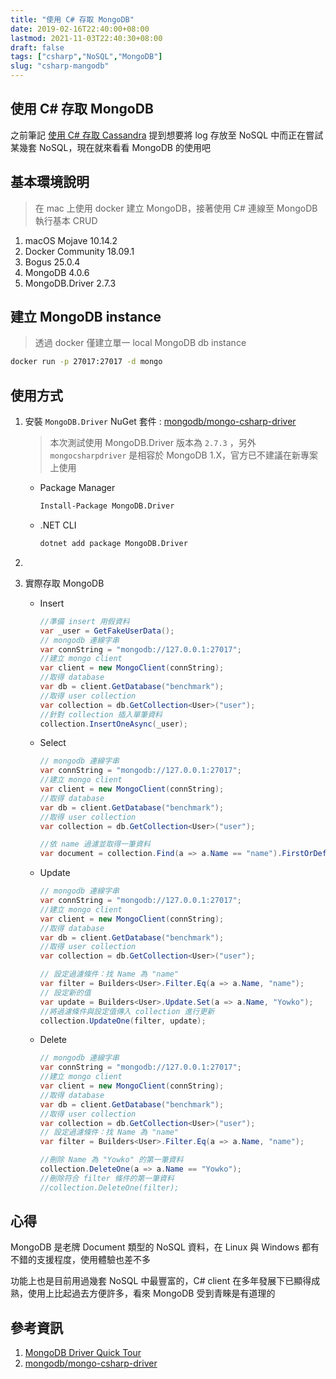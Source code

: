 ```yaml
---
title: "使用 C# 存取 MongoDB"
date: 2019-02-16T22:40:00+08:00
lastmod: 2021-11-03T22:40:30+08:00
draft: false
tags: ["csharp","NoSQL","MongoDB"]
slug: "csharp-mangodb"
---
```

## 使用 C# 存取 MongoDB

之前筆記 [使用 C# 存取 Cassandra](https://blog.yokwo.com/csharp-cassandra) 提到想要將 log 存放至 NoSQL 中而正在嘗試某幾套 NoSQL，現在就來看看 MongoDB 的使用吧

## 基本環境說明

> 在 mac 上使用 docker 建立 MongoDB，接著使用 C# 連線至 MongoDB 執行基本 CRUD

1. macOS Mojave 10.14.2
2. Docker Community 18.09.1
3. Bogus 25.0.4
4. MongoDB 4.0.6
5. MongoDB.Driver 2.7.3

## 建立 MongoDB instance

> 透過 docker 僅建立單一 local MongoDB db instance

```bash
docker run -p 27017:27017 -d mongo
```

## 使用方式

1. 安裝 `MongoDB.Driver` NuGet 套件 : [mongodb/mongo-csharp-driver](https://github.com/mongodb/mongo-csharp-driver)

    > 本次測試使用 MongoDB.Driver 版本為 `2.7.3` ，另外 `mongocsharpdriver` 是相容於 MongoDB 1.X，官方已不建議在新專案上使用

    - Package Manager

        ```cmd
        Install-Package MongoDB.Driver
        ```

    - .NET CLI

        ```cmd
        dotnet add package MongoDB.Driver 
        ```

2.
3. 實際存取 MongoDB

    - Insert

        ```cs
        //準備 insert 用假資料
        var _user = GetFakeUserData();
        // mongodb 連線字串
        var connString = "mongodb://127.0.0.1:27017";
        //建立 mongo client
        var client = new MongoClient(connString);
        //取得 database
        var db = client.GetDatabase("benchmark");
        //取得 user collection
        var collection = db.GetCollection<User>("user");
        //針對 collection 插入單筆資料
        collection.InsertOneAsync(_user);
        ```

    - Select

        ```cs
        // mongodb 連線字串
        var connString = "mongodb://127.0.0.1:27017";
        //建立 mongo client
        var client = new MongoClient(connString);
        //取得 database
        var db = client.GetDatabase("benchmark");
        //取得 user collection
        var collection = db.GetCollection<User>("user");
        
        //依 name 過濾並取得一筆資料
        var document = collection.Find(a => a.Name == "name").FirstOrDefault();
        ```

    - Update

        ```cs
        // mongodb 連線字串
        var connString = "mongodb://127.0.0.1:27017";
        //建立 mongo client
        var client = new MongoClient(connString);
        //取得 database
        var db = client.GetDatabase("benchmark");
        //取得 user collection
        var collection = db.GetCollection<User>("user");
        
        // 設定過濾條件：找 Name 為 "name"
        var filter = Builders<User>.Filter.Eq(a => a.Name, "name");
        // 設定新的值
        var update = Builders<User>.Update.Set(a => a.Name, "Yowko");
        //將過濾條件與設定值傳入 collection 進行更新
        collection.UpdateOne(filter, update);
        ```

    - Delete

        ```cs
        // mongodb 連線字串
        var connString = "mongodb://127.0.0.1:27017";
        //建立 mongo client
        var client = new MongoClient(connString);
        //取得 database
        var db = client.GetDatabase("benchmark");
        //取得 user collection
        var collection = db.GetCollection<User>("user");
        // 設定過濾條件：找 Name 為 "name"
        var filter = Builders<User>.Filter.Eq(a => a.Name, "name");
        
        //刪除 Name 為 "Yowko" 的第一筆資料
        collection.DeleteOne(a => a.Name == "Yowko");
        //刪除符合 filter 條件的第一筆資料
        //collection.DeleteOne(filter);
        ```

## 心得

MongoDB 是老牌 Document 類型的 NoSQL 資料，在 Linux 與 Windows 都有不錯的支援程度，使用體驗也差不多

功能上也是目前用過幾套 NoSQL 中最豐富的，C# client 在多年發展下已顯得成熟，使用上比起過去方便許多，看來 MongoDB 受到青睞是有道理的

## 參考資訊

1. [MongoDB Driver Quick Tour](http://mongodb.github.io/mongo-csharp-driver/2.7/getting_started/quick_tour/)
2. [mongodb/mongo-csharp-driver](https://github.com/mongodb/mongo-csharp-driver)
